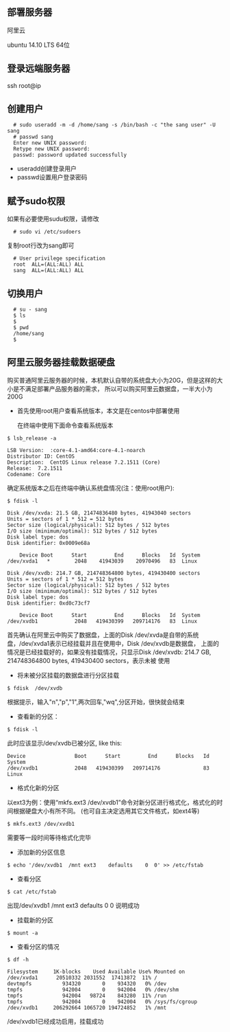 ## 部署服务器

阿里云

ubuntu 14.10 LTS  64位

## 登录远端服务器

ssh root@ip

## 创建用户

```
  # sudo useradd -m -d /home/sang -s /bin/bash -c "the sang user" -U sang
  # passwd sang
  Enter new UNIX password:
  Retype new UNIX password:
  passwd: password updated successfully
```

- useradd创建登录用户
- passwd设置用户登录密码

## 赋予sudo权限

如果有必要使用sudu权限，请修改

```
  # sudo vi /etc/sudoers
```

复制root行改为sang即可

```
  # User privilege specification
  root	ALL=(ALL:ALL) ALL
  sang	ALL=(ALL:ALL) ALL
```
## 切换用户

```
  # su - sang
  $ ls
  $
  $ pwd
  /home/sang
  $
```

##  阿里云服务器挂载数据硬盘

  购买普通阿里云服务器的时候，本机默认自带的系统盘大小为20G，但是这样的大小是不满足部署产品服务器的需求，
  所以可以购买阿里云数据盘，一半大小为200G

- 首先使用root用户查看系统版本，本文是在centos中部署使用

  在终端中使用下面命令查看系统版本

```
$ lsb_release -a

LSB Version:  :core-4.1-amd64:core-4.1-noarch
Distributor ID: CentOS
Description:  CentOS Linux release 7.2.1511 (Core)
Release:  7.2.1511
Codename: Core
```

确定系统版本之后在终端中确认系统盘情况(注：使用root用户):

```
$ fdisk -l

Disk /dev/xvda: 21.5 GB, 21474836480 bytes, 41943040 sectors
Units = sectors of 1 * 512 = 512 bytes
Sector size (logical/physical): 512 bytes / 512 bytes
I/O size (minimum/optimal): 512 bytes / 512 bytes
Disk label type: dos
Disk identifier: 0x0009e68a

    Device Boot      Start         End      Blocks   Id  System
/dev/xvda1   *        2048    41943039    20970496   83  Linux

Disk /dev/xvdb: 214.7 GB, 214748364800 bytes, 419430400 sectors
Units = sectors of 1 * 512 = 512 bytes
Sector size (logical/physical): 512 bytes / 512 bytes
I/O size (minimum/optimal): 512 bytes / 512 bytes
Disk label type: dos
Disk identifier: 0xd0c73cf7

    Device Boot      Start         End      Blocks   Id  System
/dev/xvdb1            2048   419430399   209714176   83  Linux
```

首先确认在阿里云中购买了数据盘，上面的Disk /dev/xvda是自带的系统盘，/dev/xvda1表示已经挂载并且在使用中，Disk /dev/xvdb是数据盘，
上面的情况是已经挂载好的，如果没有挂载情况，只显示Disk /dev/xvdb: 214.7 GB, 214748364800 bytes, 419430400 sectors，表示未被
使用

- 将未被分区挂载的数据盘进行分区挂载

```
$ fdisk  /dev/xvdb
```
根据提示，输入"n","p","1",两次回车,"wq",分区开始，很快就会结束

- 查看新的分区：

```
$ fdisk -l
```
此时应该显示/dev/xvdb已被分区, like this:

```
Device                Boot      Start         End      Blocks   Id  System
/dev/xvdb1            2048   419430399   209714176              83  Linux
```
- 格式化新的分区

以ext3为例：使用“mkfs.ext3 /dev/xvdb1”命令对新分区进行格式化，格式化的时间根据硬盘大小有所不同。
(也可自主决定选用其它文件格式，如ext4等)

```
$ mkfs.ext3 /dev/xvdb1
```
需要等一段时间等待格式化完毕

- 添加新的分区信息

```
$ echo '/dev/xvdb1  /mnt ext3    defaults    0  0' >> /etc/fstab
```
- 查看分区

```
$ cat /etc/fstab
```
出现/dev/xvdb1  /mnt ext3    defaults    0  0 说明成功

- 挂载新的分区

```
$ mount -a
```

- 查看分区的情况

```
$ df -h

Filesystem     1K-blocks    Used Available Use% Mounted on
/dev/xvda1      20510332 2031552  17413872  11% /
devtmpfs          934320       0    934320   0% /dev
tmpfs             942004       0    942004   0% /dev/shm
tmpfs             942004   98724    843280  11% /run
tmpfs             942004       0    942004   0% /sys/fs/cgroup
/dev/xvdb1     206292664 1065720 194724852   1% /mnt
```
/dev/xvdb1已经成功启用，挂载成功
